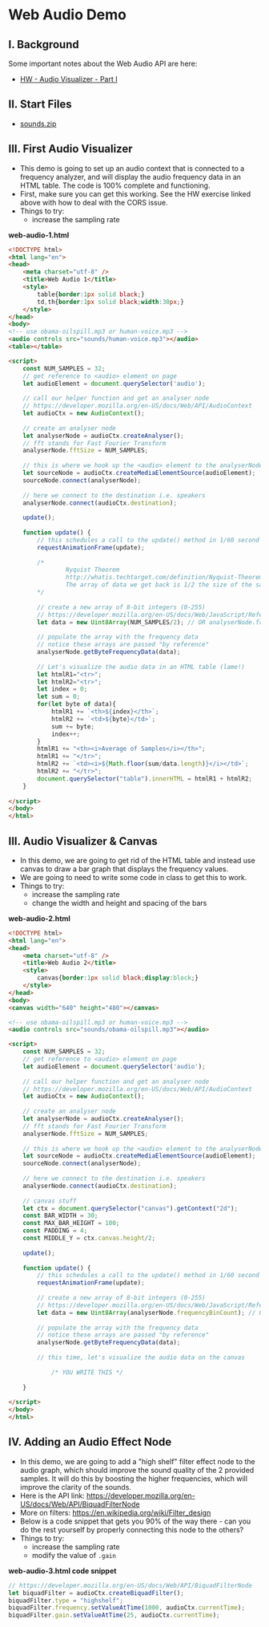 # Web Audio Demo

## I. Background
Some important notes about the Web Audio API are here:
- [HW - Audio Visualizer - Part I](./HW-AV-1.md)

## II. Start Files
- [sounds.zip](./_files/sounds.zip)


## III. First Audio Visualizer

- This demo is going to set up an audio context that is connected to a frequency analyzer, and will display the audio frequency data in an HTML table. The code is 100% complete and functioning.
- First, make sure you can get this working. See the HW exercise linked above with how to deal with the CORS issue.
- Things to try:
  - increase the sampling rate

**web-audio-1.html**

```html
<!DOCTYPE html>
<html lang="en">
<head>
	<meta charset="utf-8" />
	<title>Web Audio 1</title>
	<style>
		table{border:1px solid black;}
		td,th{border:1px solid black;width:30px;}
	</style>
</head>
<body>
<!-- use obama-oilspill.mp3 or human-voice.mp3 -->
<audio controls src="sounds/human-voice.mp3"></audio>
<table></table>

<script>
	const NUM_SAMPLES = 32;
	// get reference to <audio> element on page
	let audioElement = document.querySelector('audio');
			
	// call our helper function and get an analyser node
	// https://developer.mozilla.org/en-US/docs/Web/API/AudioContext
	let audioCtx = new AudioContext();
	
	// create an analyser node
	let analyserNode = audioCtx.createAnalyser();
	// fft stands for Fast Fourier Transform
	analyserNode.fftSize = NUM_SAMPLES;
	
	// this is where we hook up the <audio> element to the analyserNode
	let sourceNode = audioCtx.createMediaElementSource(audioElement); 
	sourceNode.connect(analyserNode);
	
	// here we connect to the destination i.e. speakers
	analyserNode.connect(audioCtx.destination);
	
	update();
	
	function update() { 
		// this schedules a call to the update() method in 1/60 second
		requestAnimationFrame(update);
		
		/*
				Nyquist Theorem
				http://whatis.techtarget.com/definition/Nyquist-Theorem
				The array of data we get back is 1/2 the size of the sample rate 
		*/
			
		// create a new array of 8-bit integers (0-255)
		// https://developer.mozilla.org/en-US/docs/Web/JavaScript/Reference/Global_Objects/Uint8Array
		let data = new Uint8Array(NUM_SAMPLES/2); // OR analyserNode.frequencyBinCount
		
		// populate the array with the frequency data
		// notice these arrays are passed "by reference" 
		analyserNode.getByteFrequencyData(data);
		
		// Let's visualize the audio data in an HTML table (lame!)
		let htmlR1="<tr>";
		let htmlR2="<tr>";
		let index = 0;
		let sum = 0;
		for(let byte of data){
			htmlR1 += `<th>${index}</th>`;
			htmlR2 += `<td>${byte}</td>`;
			sum += byte;
			index++;
		}
		htmlR1 += "<th><i>Average of Samples</i></th>";
		htmlR1 += "</tr>";
		htmlR2 += `<td><i>${Math.floor(sum/data.length)}</i></td>`;
		htmlR2 += "</tr>";
		document.querySelector("table").innerHTML = htmlR1 + htmlR2;
	}
	
</script>
</body>
</html>
```

## III. Audio Visualizer & Canvas

- In this demo, we are going to get rid of the HTML table and instead use canvas to draw a bar graph that displays the frequency values. 
- We are going to need to write some code in class to get this to work.
- Things to try:
  - increase the sampling rate
  - change the width and height and spacing of the bars

**web-audio-2.html**

```html
<!DOCTYPE html>
<html lang="en">
<head>
	<meta charset="utf-8" />
	<title>Web Audio 2</title>
	<style>
		canvas{border:1px solid black;display:block;}
	</style>
</head>
<body>
<canvas width="640" height="480"></canvas>

<!-- use obama-oilspill.mp3 or human-voice.mp3 -->
<audio controls src="sounds/obama-oilspill.mp3"></audio>

<script>
	const NUM_SAMPLES = 32;
	// get reference to <audio> element on page
	let audioElement = document.querySelector('audio');
			
	// call our helper function and get an analyser node
	// https://developer.mozilla.org/en-US/docs/Web/API/AudioContext
	let audioCtx = new AudioContext();
	
	// create an analyser node
	let analyserNode = audioCtx.createAnalyser();
	// fft stands for Fast Fourier Transform
	analyserNode.fftSize = NUM_SAMPLES;
	
	// this is where we hook up the <audio> element to the analyserNode
	let sourceNode = audioCtx.createMediaElementSource(audioElement); 
	sourceNode.connect(analyserNode);
	
	// here we connect to the destination i.e. speakers
	analyserNode.connect(audioCtx.destination);
	
	// canvas stuff
	let ctx = document.querySelector("canvas").getContext("2d");
	const BAR_WIDTH = 30;
	const MAX_BAR_HEIGHT = 100;
	const PADDING = 4;
	const MIDDLE_Y = ctx.canvas.height/2;
	
	update();
	
	function update() { 
		// this schedules a call to the update() method in 1/60 second
		requestAnimationFrame(update);
		
		// create a new array of 8-bit integers (0-255)
		// https://developer.mozilla.org/en-US/docs/Web/JavaScript/Reference/Global_Objects/Uint8Array
		let data = new Uint8Array(analyserNode.frequencyBinCount); // OR analyserNode.frequencyBinCount
		
		// populate the array with the frequency data
		// notice these arrays are passed "by reference" 
		analyserNode.getByteFrequencyData(data);
		
		// this time, let's visualize the audio data on the canvas
		
     		/* YOU WRITE THIS */
    
	}
	
</script>
</body>
</html>
```

## IV. Adding an Audio Effect Node

- In this demo, we are going to add a "high shelf" filter effect node to the audio graph, which should improve the sound quality of the 2 provided samples. It will do this by boosting the higher frequencies, which will improve the clarity of the sounds.
- Here is the API link: https://developer.mozilla.org/en-US/docs/Web/API/BiquadFilterNode
- More on filters: https://en.wikipedia.org/wiki/Filter_design
- Below is a code snippet that gets you 90% of the way there - can you do the rest yourself by properly connecting this node to the others?
- Things to try:
  - increase the sampling rate
  - modify the value of `.gain`

**web-audio-3.html code snippet**

```js
// https://developer.mozilla.org/en-US/docs/Web/API/BiquadFilterNode
let biquadFilter = audioCtx.createBiquadFilter();
biquadFilter.type = "highshelf";
biquadFilter.frequency.setValueAtTime(1000, audioCtx.currentTime);
biquadFilter.gain.setValueAtTime(25, audioCtx.currentTime);
```
